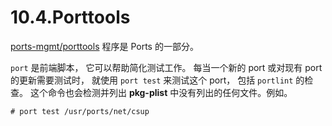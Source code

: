 # 10.4.Porttools

[ports-mgmt/porttools](https://cgit.freebsd.org/ports/tree/ports-mgmt/porttools/pkg-descr) 程序是 Ports  的一部分。

`port` 是前端脚本， 它可以帮助简化测试工作。
每当一个新的 port 或对现有 port 的更新需要测试时， 就使用 `port test` 来测试这个 port， 包括 `portlint` 的检查。
这个命令也会检测并列出 **pkg-plist** 中没有列出的任何文件。例如。

```shell
# port test /usr/ports/net/csup
```

